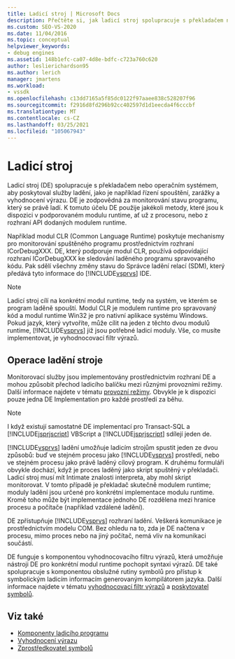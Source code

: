 ```yaml
---
title: Ladicí stroj | Microsoft Docs
description: Přečtěte si, jak ladicí stroj spolupracuje s překladačem nebo operačním systémem k poskytování služeb, jako je například řízení spouštění, zarážky a vyhodnocení výrazu.
ms.custom: SEO-VS-2020
ms.date: 11/04/2016
ms.topic: conceptual
helpviewer_keywords:
- debug engines
ms.assetid: 148b1efc-ca07-4d8e-bdfc-c723a760c620
author: leslierichardson95
ms.author: lerich
manager: jmartens
ms.workload:
- vssdk
ms.openlocfilehash: c13dd7165a5f85dc0122f97aaee838c528207f96
ms.sourcegitcommit: f2916d8fd296b92cc402597d1d1eecda4f6cccbf
ms.translationtype: MT
ms.contentlocale: cs-CZ
ms.lasthandoff: 03/25/2021
ms.locfileid: "105067943"
---
```

# <a name="debug-engine"></a>Ladicí stroj
Ladicí stroj (DE) spolupracuje s překladačem nebo operačním systémem, aby poskytoval služby ladění, jako je například řízení spouštění, zarážky a vyhodnocení výrazu. DE je zodpovědná za monitorování stavu programu, který se právě ladí. K tomuto účelu DE použije jakékoli metody, které jsou k dispozici v podporovaném modulu runtime, ať už z procesoru, nebo z rozhraní API dodaných modulem runtime.

 Například modul CLR (Common Language Runtime) poskytuje mechanismy pro monitorování spuštěného programu prostřednictvím rozhraní ICorDebugXXX. DE, který podporuje modul CLR, používá odpovídající rozhraní ICorDebugXXX ke sledování laděného programu spravovaného kódu. Pak sdělí všechny změny stavu do Správce ladění relací (SDM), který předává tyto informace do [!INCLUDE[vsprvs](../../code-quality/includes/vsprvs_md.md)] IDE.

> [!NOTE]
> Ladicí stroj cílí na konkrétní modul runtime, tedy na systém, ve kterém se program laděně spouští. Modul CLR je modulem runtime pro spravovaný kód a modul runtime Win32 je pro nativní aplikace systému Windows. Pokud jazyk, který vytvoříte, může cílit na jeden z těchto dvou modulů runtime, [!INCLUDE[vsprvs](../../code-quality/includes/vsprvs_md.md)] již jsou potřebné ladicí moduly. Vše, co musíte implementovat, je vyhodnocovací filtr výrazů.

## <a name="debug-engine-operation"></a>Operace ladění stroje
 Monitorovací služby jsou implementovány prostřednictvím rozhraní DE a mohou způsobit přechod ladicího balíčku mezi různými provozními režimy. Další informace najdete v tématu [provozní režimy](../../extensibility/debugger/operational-modes.md). Obvykle je k dispozici pouze jedna DE Implementation pro každé prostředí za běhu.

> [!NOTE]
> I když existují samostatné DE implementací pro Transact-SQL a [!INCLUDE[jsprjscript](../../debugger/debug-interface-access/includes/jsprjscript_md.md)] VBScript a [!INCLUDE[jsprjscript](../../debugger/debug-interface-access/includes/jsprjscript_md.md)] sdílejí jeden de.

 [!INCLUDE[vsprvs](../../code-quality/includes/vsprvs_md.md)] ladění umožňuje ladicím strojům spustit jeden ze dvou způsobů: buď ve stejném procesu jako [!INCLUDE[vsprvs](../../code-quality/includes/vsprvs_md.md)] prostředí, nebo ve stejném procesu jako právě laděný cílový program. K druhému formuláři obvykle dochází, když je proces laděný jako skript spuštěný v překladači. Ladicí stroj musí mít Intimate znalosti interpreta, aby mohl skript monitorovat. V tomto případě je překladač skutečně modulem runtime; moduly ladění jsou určené pro konkrétní implementace modulu runtime. Kromě toho může být implementace jednoho DE rozdělena mezi hranice procesu a počítače (například vzdálené ladění).

 DE zpřístupňuje [!INCLUDE[vsprvs](../../code-quality/includes/vsprvs_md.md)] rozhraní ladění. Veškerá komunikace je prostřednictvím modelu COM. Bez ohledu na to, zda je DE načtena v procesu, mimo proces nebo na jiný počítač, nemá vliv na komunikaci součástí.

 DE funguje s komponentou vyhodnocovacího filtru výrazů, která umožňuje nástroji DE pro konkrétní modul runtime pochopit syntaxi výrazů. DE také spolupracuje s komponentou obslužné rutiny symbolů pro přístup k symbolickým ladicím informacím generovaným kompilátorem jazyka. Další informace najdete v tématu [vyhodnocovací filtr výrazů](../../extensibility/debugger/expression-evaluator.md) a [poskytovatel symbolů](../../extensibility/debugger/symbol-provider.md).

## <a name="see-also"></a>Viz také
- [Komponenty ladicího programu](../../extensibility/debugger/debugger-components.md)
- [Vyhodnocení výrazu](../../extensibility/debugger/expression-evaluator.md)
- [Zprostředkovatel symbolů](../../extensibility/debugger/symbol-provider.md)
